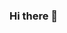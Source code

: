 ### Hi there 👋

<!--
**han-jiye/han-jiye** is a ✨ _special_ ✨ repository because its `README.md` (this file) appears on your GitHub profile.

📚 I'm majoring in [Computer Science Information Engineering]
🌱 I’m currently learning : ### Data Analysis, ### ML, ### DL
📫 How to reach me: [![Gmail Badge](https://img.shields.io/badge/Gmail-d14836?style=flat-square&logo=Gmail&logoColor=white&link=mailto:eggtarte0109@gmail.com)](mailto:eggtarte0109@gmail.com)

[![Top Langs](https://github-readme-stats.vercel.app/api/top-langs/?username=han-jiye&layout=compact)](https://github.com/han-jiye/github-readme-stats)
